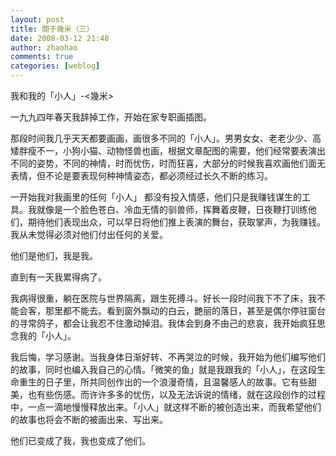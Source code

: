 ```yaml
---
layout: post
title: 關于幾米（三）
date: 2008-03-12 21:48
author: zhaohao
comments: true
categories: [weblog]
---
```

我和我的「小人」-&lt;幾米&gt;

一九九四年春天我辞掉工作，开始在家专职画插图。

那段时间我几乎天天都要画画，画很多不同的「小人」。男男女女、老老少少、高矮胖瘦不一，小狗小猫、动物怪兽也画，根据文章配图的需要，他们经常要表演出不同的姿势，不同的神情，时而忧伤，时而狂喜，大部分的时候我喜欢画他们面无表情，但不论是要表现何种神情姿态，都必须经过长久不断的练习。

一开始我对我画里的任何「小人」 都没有投入情感，他们只是我赚钱谋生的工具。我就像是一个脸色苍白、冷血无情的驯兽师，挥舞着皮鞭，日夜鞭打训练他们，期待他们表现出众，可以早日将他们推上表演的舞台，获取掌声，为我赚钱。我从未觉得必须对他们付出任何的关爱。

他们是他们，我是我。

直到有一天我累得病了。

我病得很重，躺在医院与世界隔离，跟生死搏斗。好长一段时间我下不了床，我不能会客，那里都不能去。看到窗外飘动的白云，艷丽的落日，甚至是偶尔停驻窗台的寻常鸽子，都会让我忍不住激动掉泪。我体会到身不由己的悲哀，我开始疯狂思念我的「小人」。

我后悔，学习感谢。当我身体日渐好转、不再哭泣的时候，我开始为他们编写他们的故事，同时也编入我自己的心情。「微笑的鱼」就是我跟我的「小人」，在这段生命重生的日子里，所共同创作出的一个浪漫奇情，且温馨感人的故事。它有些甜美，也有些伤感。而许许多多的忧伤，以及无法诉说的情绪，就在这段创作的过程中，一点一滴地慢慢释放出来。「小人」就这样不断的被创造出来，而我希望他们的故事也将会不断的被画出来、写出来。

他们已变成了我，我也变成了他们。
